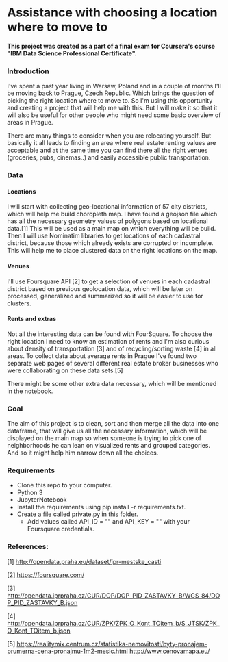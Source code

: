 # Assistance with choosing a location where to move to

__This project was created as a part of a final exam for Coursera's course "IBM Data Science Professional Certificate".__

### Introduction 
 I've spent a past year living in Warsaw, Poland and in a couple of months I'll be moving back to Prague, Czech Republic. Which brings the question of picking the right location where to move to. So I'm using this opportunity and creating a project that will help me with this. But I will make it so that it will also be useful for other people who might need some basic overview of areas in Prague.

 There are many things to consider when you are relocating yourself. But basically it all leads to finding an area where real estate renting values are acceptable and at the same time you can find there all the right venues (groceries, pubs, cinemas..) and easily accessible public transportation.

### Data

#### Locations
 I will start with collecting geo-locational information of 57 city districts, which will help me build choropleth map. I have found a geojson file which has all the necessary geometry values of polygons based on locational data.[1] This will be used as a main map on which everything will be build. Then I will use Nominatim libraries to get locations of each cadastral district, because those which already exists are corrupted or incomplete. This will help me to place clustered data on the right locations on the map.

#### Venues
 I'll use Foursquare API [2] to get a selection of venues in each cadastral district based on previous geolocation data, which will be later on processed, generalized and summarized so it will be easier to use for clusters.

#### Rents and extras
 Not all the interesting data can be found with FourSquare. To choose the right location I need to know an estimation of rents and I'm also curious about density of transportation [3] and of recycling/sorting waste [4] in all areas. To collect data about average rents in Prague I've found two separate web pages of several different real estate broker businesses who were collaborating on these data sets.[5]

 There might be some other extra data necessary, which will be mentioned in the notebook.

### Goal
 The aim of this project is to clean, sort and then merge all the data into one dataframe, that will give us all the necessary information, which will be displayed on the main map so when someone is trying to pick one of neighborhoods he can lean on visualized rents and grouped categories. And so it might help him narrow down all the choices.

### Requirements
 - Clone this repo to your computer.
 - Python 3
 - JupyterNotebook
 - Install the requirements using pip install -r requirements.txt. 
 - Create a file called private.py in this folder.
     - Add values called API_ID = "" and API_KEY = "" with your Foursquare credentials.



### References:

[1] http://opendata.praha.eu/dataset/ipr-mestske_casti

[2] https://foursquare.com/

[3] http://opendata.iprpraha.cz/CUR/DOP/DOP_PID_ZASTAVKY_B/WGS_84/DOP_PID_ZASTAVKY_B.json

[4] http://opendata.iprpraha.cz/CUR/ZPK/ZPK_O_Kont_TOitem_b/S_JTSK/ZPK_O_Kont_TOitem_b.json

[5] https://realitymix.centrum.cz/statistika-nemovitosti/byty-pronajem-prumerna-cena-pronajmu-1m2-mesic.html http://www.cenovamapa.eu/

